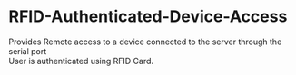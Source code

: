 # RFID-Authenticated-Device-Access
Provides Remote access to a device connected to the server through the serial port<br>
User is authenticated using RFID Card.
